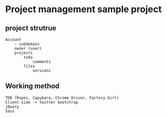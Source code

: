 # Project management sample project

## project strutrue
	Account
		- subdomain
		owner (user)
		projects
			todo
				comments
			files
				versions

## Working method
	TDD (Rspec, Capybara, Chrome Driver, Factory Girl)
	Client side -> twitter bootstrap
	jQuery
	Sass